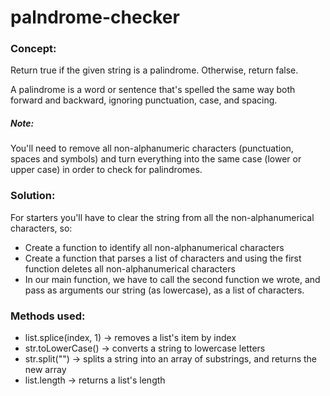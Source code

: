 # palndrome-checker

### Concept:
Return true if the given string is a palindrome. Otherwise, return false.

A palindrome is a word or sentence that's spelled the same way both forward and backward, ignoring punctuation, case, and spacing.

##### Note: 
You'll need to remove all non-alphanumeric characters (punctuation, spaces and symbols) and turn everything into the same case (lower or upper case) in order to check for palindromes.

### Solution:
For starters you'll have to clear the string from all the non-alphanumerical characters, so:
  * Create a function to identify all non-alphanumerical characters
  * Create a function that parses a list of characters and using the first function deletes all non-alphanumerical characters
  * In our main function, we have to call the second function we wrote, and pass as arguments our string (as lowercase), as a list of characters.

### Methods used:
  * list.splice(index, 1) -> removes a list's item by index
  * str.toLowerCase() -> converts a string to lowercase letters
  * str.split("") -> splits a string into an array of substrings, and returns the new array
  * list.length -> returns a list's length
